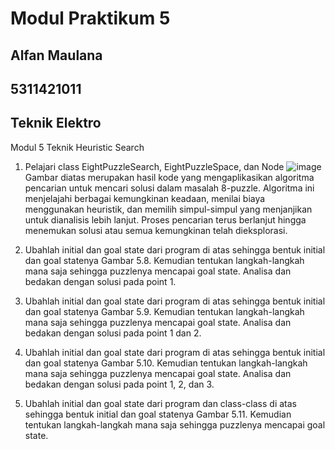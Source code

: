 # Modul Praktikum 5
## Alfan Maulana
## 5311421011
## Teknik Elektro

Modul 5 Teknik Heuristic Search
1.	Pelajari class EightPuzzleSearch, EightPuzzleSpace, dan Node
 ![image](https://github.com/alfanmaulana011/Modul-Praktikum-5/assets/148432308/08d80e4f-4316-4393-a148-b005fda1e9bc)
Gambar diatas merupakan hasil kode yang mengaplikasikan algoritma pencarian untuk mencari solusi dalam masalah 8-puzzle. Algoritma ini menjelajahi berbagai kemungkinan keadaan, menilai biaya menggunakan heuristik, dan memilih simpul-simpul yang menjanjikan untuk dianalisis lebih lanjut. Proses pencarian terus berlanjut hingga menemukan solusi atau semua kemungkinan telah dieksplorasi.

2.	Ubahlah initial dan goal state dari program di atas sehingga bentuk initial dan goal statenya Gambar 5.8. Kemudian tentukan langkah-langkah mana saja sehingga puzzlenya mencapai goal state. Analisa dan bedakan dengan solusi pada point 1.

3.	Ubahlah initial dan goal state dari program di atas sehingga bentuk initial dan goal statenya Gambar 5.9. Kemudian tentukan langkah-langkah mana saja sehingga puzzlenya mencapai goal state. Analisa dan bedakan dengan solusi pada point 1 dan 2.
 

4.	Ubahlah initial dan goal state dari program di atas sehingga bentuk initial dan goal statenya Gambar 5.10. Kemudian tentukan langkah-langkah mana saja sehingga puzzlenya mencapai goal state. Analisa dan bedakan dengan solusi pada point 1, 2, dan 3.
 
5.	Ubahlah initial dan goal state dari program dan class-class di atas sehingga bentuk initial dan goal statenya Gambar 5.11. Kemudian tentukan langkah-langkah mana saja sehingga puzzlenya mencapai goal state.

